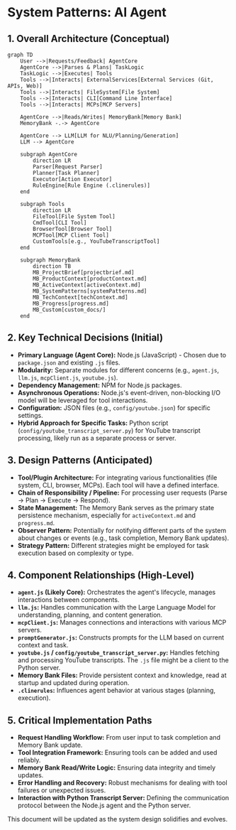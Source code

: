 # System Patterns: AI Agent

## 1. Overall Architecture (Conceptual)

```mermaid
graph TD
    User -->|Requests/Feedback| AgentCore
    AgentCore -->|Parses & Plans| TaskLogic
    TaskLogic -->|Executes| Tools
    Tools -->|Interacts| ExternalServices[External Services (Git, APIs, Web)]
    Tools -->|Interacts| FileSystem[File System]
    Tools -->|Interacts| CLI[Command Line Interface]
    Tools -->|Interacts| MCPs[MCP Servers]
    
    AgentCore -->|Reads/Writes| MemoryBank[Memory Bank]
    MemoryBank -.-> AgentCore
    
    AgentCore --> LLM[LLM for NLU/Planning/Generation]
    LLM --> AgentCore

    subgraph AgentCore
        direction LR
        Parser[Request Parser]
        Planner[Task Planner]
        Executor[Action Executor]
        RuleEngine[Rule Engine (.clinerules)]
    end

    subgraph Tools
        direction LR
        FileTool[File System Tool]
        CmdTool[CLI Tool]
        BrowserTool[Browser Tool]
        MCPTool[MCP Client Tool]
        CustomTools[e.g., YouTubeTranscriptTool]
    end

    subgraph MemoryBank
        direction TB
        MB_ProjectBrief[projectbrief.md]
        MB_ProductContext[productContext.md]
        MB_ActiveContext[activeContext.md]
        MB_SystemPatterns[systemPatterns.md]
        MB_TechContext[techContext.md]
        MB_Progress[progress.md]
        MB_Custom[custom_docs/]
    end
```

## 2. Key Technical Decisions (Initial)

*   **Primary Language (Agent Core):** Node.js (JavaScript) - Chosen due to `package.json` and existing `.js` files.
*   **Modularity:** Separate modules for different concerns (e.g., `agent.js`, `llm.js`, `mcpClient.js`, `youtube.js`).
*   **Dependency Management:** NPM for Node.js packages.
*   **Asynchronous Operations:** Node.js's event-driven, non-blocking I/O model will be leveraged for tool interactions.
*   **Configuration:** JSON files (e.g., `config/youtube.json`) for specific settings.
*   **Hybrid Approach for Specific Tasks:** Python script (`config/youtube_transcript_server.py`) for YouTube transcript processing, likely run as a separate process or server.

## 3. Design Patterns (Anticipated)

*   **Tool/Plugin Architecture:** For integrating various functionalities (file system, CLI, browser, MCPs). Each tool will have a defined interface.
*   **Chain of Responsibility / Pipeline:** For processing user requests (Parse -> Plan -> Execute -> Respond).
*   **State Management:** The Memory Bank serves as the primary state persistence mechanism, especially for `activeContext.md` and `progress.md`.
*   **Observer Pattern:** Potentially for notifying different parts of the system about changes or events (e.g., task completion, Memory Bank updates).
*   **Strategy Pattern:** Different strategies might be employed for task execution based on complexity or type.

## 4. Component Relationships (High-Level)

*   **`agent.js` (Likely Core):** Orchestrates the agent's lifecycle, manages interactions between components.
*   **`llm.js`:** Handles communication with the Large Language Model for understanding, planning, and content generation.
*   **`mcpClient.js`:** Manages connections and interactions with various MCP servers.
*   **`promptGenerator.js`:** Constructs prompts for the LLM based on current context and task.
*   **`youtube.js` / `config/youtube_transcript_server.py`:** Handles fetching and processing YouTube transcripts. The `.js` file might be a client to the Python server.
*   **Memory Bank Files:** Provide persistent context and knowledge, read at startup and updated during operation.
*   **`.clinerules`:** Influences agent behavior at various stages (planning, execution).

## 5. Critical Implementation Paths

*   **Request Handling Workflow:** From user input to task completion and Memory Bank update.
*   **Tool Integration Framework:** Ensuring tools can be added and used reliably.
*   **Memory Bank Read/Write Logic:** Ensuring data integrity and timely updates.
*   **Error Handling and Recovery:** Robust mechanisms for dealing with tool failures or unexpected issues.
*   **Interaction with Python Transcript Server:** Defining the communication protocol between the Node.js agent and the Python server.

This document will be updated as the system design solidifies and evolves.
